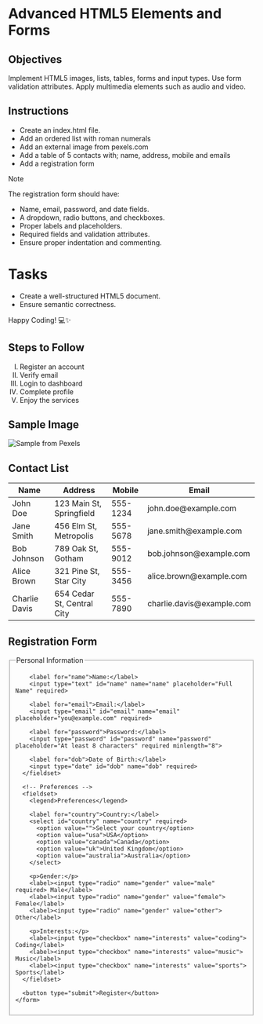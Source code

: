 # Advanced HTML5 Elements and Forms

## Objectives
Implement HTML5 images, lists, tables, forms and input types.
Use form validation attributes.
Apply multimedia elements such as audio and video.

## Instructions

- Create an index.html file.
- Add an ordered list with roman numerals
- Add an external image from pexels.com
- Add a table of 5 contacts with; name, address, mobile and emails
- Add a registration form

>[!NOTE]
>  The registration form should have:
>- Name, email, password, and date fields.
>- A dropdown, radio buttons, and checkboxes.
>- Proper labels and placeholders.
>- Required fields and validation attributes.
>- Ensure proper indentation and commenting.
 
# Tasks
- Create a well-structured HTML5 document.
- Ensure semantic correctness.

Happy Coding! 💻✨


<!DOCTYPE html>
<html lang="en">
<head>
  <meta charset="UTF-8">
  <meta name="viewport" content="width=device-width, initial-scale=1.0">
  <title>Contact List and Registration</title>
</head>
<body>
  <!-- Ordered list with Roman numerals -->
  <section>
    <h2>Steps to Follow</h2>
    <ol type="I">
      <li>Register an account</li>
      <li>Verify email</li>
      <li>Login to dashboard</li>
      <li>Complete profile</li>
      <li>Enjoy the services</li>
    </ol>
  </section>

  <!-- External image from Pexels -->
  <section>
    <h2>Sample Image</h2>
    <img src="https://images.pexels.com/photos/414171/pexels-photo-414171.jpeg" alt="Sample from Pexels">
  </section>

  <!-- Table of 5 contacts -->
  <section>
    <h2>Contact List</h2>
    <table>
      <thead>
        <tr>
          <th>Name</th>
          <th>Address</th>
          <th>Mobile</th>
          <th>Email</th>
        </tr>
      </thead>
      <tbody>
        <tr>
          <td>John Doe</td>
          <td>123 Main St, Springfield</td>
          <td>555-1234</td>
          <td>john.doe@example.com</td>
        </tr>
        <tr>
          <td>Jane Smith</td>
          <td>456 Elm St, Metropolis</td>
          <td>555-5678</td>
          <td>jane.smith@example.com</td>
        </tr>
        <tr>
          <td>Bob Johnson</td>
          <td>789 Oak St, Gotham</td>
          <td>555-9012</td>
          <td>bob.johnson@example.com</td>
        </tr>
        <tr>
          <td>Alice Brown</td>
          <td>321 Pine St, Star City</td>
          <td>555-3456</td>
          <td>alice.brown@example.com</td>
        </tr>
        <tr>
          <td>Charlie Davis</td>
          <td>654 Cedar St, Central City</td>
          <td>555-7890</td>
          <td>charlie.davis@example.com</td>
        </tr>
      </tbody>
    </table>
  </section>

  <!-- Registration form -->
  <section>
    <h2>Registration Form</h2>
    <form action="#" method="post">
      <!-- Personal Information -->
      <fieldset>
        <legend>Personal Information</legend>

        <label for="name">Name:</label>
        <input type="text" id="name" name="name" placeholder="Full Name" required>

        <label for="email">Email:</label>
        <input type="email" id="email" name="email" placeholder="you@example.com" required>

        <label for="password">Password:</label>
        <input type="password" id="password" name="password" placeholder="At least 8 characters" required minlength="8">

        <label for="dob">Date of Birth:</label>
        <input type="date" id="dob" name="dob" required>
      </fieldset>

      <!-- Preferences -->
      <fieldset>
        <legend>Preferences</legend>

        <label for="country">Country:</label>
        <select id="country" name="country" required>
          <option value="">Select your country</option>
          <option value="usa">USA</option>
          <option value="canada">Canada</option>
          <option value="uk">United Kingdom</option>
          <option value="australia">Australia</option>
        </select>

        <p>Gender:</p>
        <label><input type="radio" name="gender" value="male" required> Male</label>
        <label><input type="radio" name="gender" value="female"> Female</label>
        <label><input type="radio" name="gender" value="other"> Other</label>

        <p>Interests:</p>
        <label><input type="checkbox" name="interests" value="coding"> Coding</label>
        <label><input type="checkbox" name="interests" value="music"> Music</label>
        <label><input type="checkbox" name="interests" value="sports"> Sports</label>
      </fieldset>

      <button type="submit">Register</button>
    </form>
  </section>
</body>
</html>


